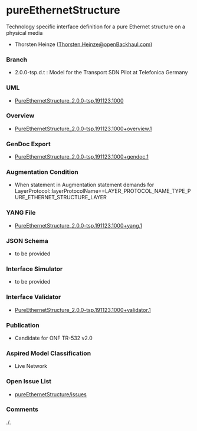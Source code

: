 # pureEthernetStructure
Technology specific interface definition for a pure Ethernet structure on a physical media
- Thorsten Heinze (Thorsten.Heinze@openBackhaul.com)

### Branch
- 2.0.0-tsp.d.t : Model for the Transport SDN Pilot at Telefonica Germany

### UML
- [PureEthernetStructure_2.0.0-tsp.191123.1000](./PureEthernetStructure_2.0.0-tsp.191123.1000.zip)

### Overview 
- [PureEthernetStructure_2.0.0-tsp.191123.1000+overview.1](./PureEthernetStructure_2.0.0-tsp.191123.1000+overview.1.png)

### GenDoc Export
- [PureEthernetStructure_2.0.0-tsp.191123.1000+gendoc.1](./PureEthernetStructure_2.0.0-tsp.191123.1000+gendoc.1.docx)

### Augmentation Condition
- When statement in Augmentation statement demands for LayerProtocol::layerProtocolName==LAYER_PROTOCOL_NAME_TYPE_PURE_ETHERNET_STRUCTURE_LAYER

### YANG File
- [PureEthernetStructure_2.0.0-tsp.191123.1000+yang.1](./PureEthernetStructure_2.0.0-tsp.191123.1000+yang.1.zip)

### JSON Schema
- to be provided

### Interface Simulator
- to be provided

### Interface Validator
- [PureEthernetStructure_2.0.0-tsp.191123.1000+validator.1](./PureEthernetStructure_2.0.0-tsp.191123.1000+validator.1.zip)

### Publication
- Candidate for ONF TR-532 v2.0 

### Aspired Model Classification
- Live Network

### Open Issue List
- [pureEthernetStructure/issues](../../issues)

### Comments
./.
